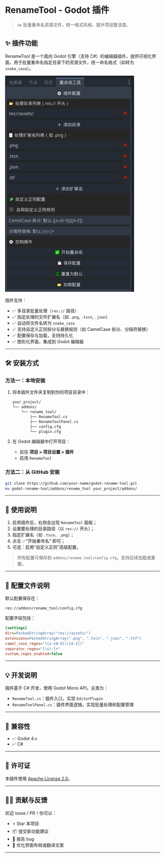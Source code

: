 # RenameTool - Godot 插件

> ✂️ 批量重命名资源文件，统一格式风格，提升项目整洁度。

## ✨ 插件功能

RenameTool 是一个面向 Godot 引擎（支持 C#）的编辑器插件，提供可视化界面，用于批量重命名指定目录下的资源文件，统一命名格式（如转为 `snake_case`）。

![image-20250804161817797](assets/README/image-20250804161817797.png)

插件支持：

- ✅ 多目录批量处理（`res://` 路径）
- ✅ 指定处理的文件扩展名（如 `.png`, `.tscn`, `.json`）
- ✅ 自动将文件名转为 `snake_case`
- ✅ 支持自定义正则拆分与替换规则（如 CamelCase 拆分、分隔符替换）
- ✅ 配置保存与加载，支持持久化
- ✅ 图形化界面，集成到 Godot 编辑器

---

## 🛠 安装方式

### 方法一：本地安装

1. 将本插件文件夹复制到你的项目目录中：

    ```
    your_project/
    └── addons/
        └── rename_tool/
            ├── RenameTool.cs
            ├── RenameToolPanel.cs
            ├── config.cfg
            └── plugin.cfg
    ```

2. 在 Godot 编辑器中打开项目：
    - 前往 **项目 > 项目设置 > 插件**
    - 启用 `RenameTool`

### 方法二：从 GitHub 安装

```bash
git clone https://github.com/your-name/godot-rename-tool.git
mv godot-rename-tool/addons/rename_tool your_project/addons/
```

---

## 🚀 使用说明

1. 启用插件后，右侧会出现 `RenameTool` 面板；
2. 设置要处理的目录路径（以 `res://` 开头）；
3. 指定扩展名（如 `.tscn`、`.png`）；
4. 点击 ✅“开始重命名” 即可；
5. 可选：启用“自定义正则”高级配置。

> 所有配置可保存到 `addons/rename_tool/config.cfg`，支持后续加载或重置。

---

## 📁 配置文件说明

默认配置保存在：

```
res://addons/rename_tool/config.cfg
```

配置字段包括：

```ini
[settings]
dirs=PackedStringArray("res://assets/")
extensions=PackedStringArray(".png", ".tscn", ".json", ".ttf")
camel_case_regex="([a-z0-9])([A-Z])"
separator_regex="[\s\-]+"
custom_regex_enabled=false
```

---

## 💡 开发说明

插件基于 C# 开发，使用 Godot Mono API。主类为：

- `RenameTool.cs`：插件入口，实现 `EditorPlugin`
- `RenameToolPanel.cs`：插件界面逻辑，实现批量处理和配置管理

---

## 🧪 兼容性

- ✅ Godot 4.x
- ✅ C#

---

## 📜 许可证

本插件使用 [Apache License 2.0](LICENSE)。

---

## 🙋‍♀️ 贡献与反馈

欢迎 issue / PR！你可以：

- ⭐ Star 本项目
- 📦 提交新功能建议
- 🐞 报告 bug
- 📝 优化界面布局或翻译文案

---
